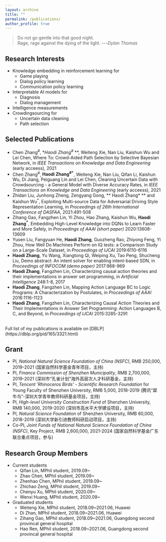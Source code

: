 ```yaml
---
layout: archive
title: ""
permalink: /publications/
author_profile: true
---
```



> Do not go gentle into that good night.<br>
Rage, rage against the dying of the light. ---<cite>Dylan Thomas</cite>

Research Interests
------
* Knowledge embedding in reinforcement learning for
  * Game playing
  * Dialog policy learning
  * Communication policy learning
* Interpretable AI models for
  * Diagnosis
  * Dialog management
* Intelligence measurements
* Crowdingsourcing for
  * Uncertain data cleaning
  * Path selection

Selected Publications
------
* Chen Zhang<sup>#</sup>, **Haodi Zhang<sup>#</sup>* **, Weiteng Xie, Nan Liu, Kaishun Wu and Lei Chen, Where To: Crowd-Aided Path Selection by Selective Bayesian Network, in _IEEE Transactions on Knowledge and Data Engineering_ (early acceess), 2021
* Chen Zhang<sup>#</sup>, **Haodi Zhang<sup>#*</sup>**, Weiteng Xie, Nan Liu, Qifan Li, Kaishun Wu, Di Jiang, Peiguang Lin and Lei Chen, Cleaning Uncertain Data with Crowdsourcing - a General Model with Diverse Accuracy Rates, in _IEEE Transactions on Knowledge and Data Engineering_ (early acceess), 2021
* Zhidan Liu, Junhong Zheng, Zengyang Gong, ** Haodi Zhang* ** and Kaishun Wu<sup>*</sup>, Exploiting Multi-source Data for Adversarial Driving Style Representation Learning, in _Proceedings of 26th International Conference of DASFAA_, 2021:491-508
* Zihang Gao, Fangzhen Lin, Yi Zhou, Hao Zhang, Kaishun Wu, **Haodi Zhang<sup>*</sup>**, Embedding High-Level Knowledge into DQNs to Learn Faster and More Safely, in _Proceedings of AAAI (short paper)_ 2020:13608-13609
* Yusen Liu, Fangyuan He, **Haodi Zhang**, Guozheng Rao, Zhiyong Feng, Yi Zhou, How Well Do Machines Perform on IQ tests: a Comparison Study on a Large-Scale Dataset, in _Proceedings of IJCAI_ 2019:6110-6116
* **Haodi Zhang**, Yu Wang, Xiangtong Qi, Weiping Xu, Tao Peng, Shucheng Liu, Demo abstract: An intent solver for enabling intent-based SDN, in _Proceedings of INFOCOM (demo paper)_ 2017:968-969
* **Haodi Zhang**, Fangzhen Lin, Characterizing causal action theories and their implementations in answer set programming, in _Artificial Intelligence_ 248:1-8, 2017
* **Haodi Zhang**, Fangzhen Lin, Mapping Action Language BC to Logic Programs: A Characterization by Postulates, in _Proceedings of AAAI_ 2016:1116-1123
* **Haodi Zhang**, Fangzhen Lin, Characterizing Causal Action Theories and Their Implementations in Answer Set Programming: Action Languages B, C, and Beyond, in _Proceedings of IJCAI_ 2015:3285-3291

<br>
Full list of my publications is available on [DBLP](https://dblp.org/pid/165/3321.html)

Grant
------
* PI, _National Natural Science Foundation of China (NSFC)_, RMB 250,000, 2019-2021 (国家自然科学基金青年项目，主持)
* PI, _Finance Commission of Shenzhen Municipality_, RMB 2,700,000, 2019-2021 (深圳市“孔雀计划”海外高层次人才科研基金，主持)
* PI, _Tencent 'Rhinoceros Birds' - Scientific Research Foundation_ for Young Faculty of Shenzhen University, RMB 5,000, 2018-2019 (腾讯“犀牛鸟”-深圳大学青年教师科研基金项目，主持)
* PI, _High-level University Construction Fund_ of Shenzhen University, RMB 140,000, 2019-2020 (深圳市高水平大学建设项目，主持)
* PI, _Natural Science Foundation_ of Shenzhen University, RMB 60,000, 2018-2019 (深圳大学新引进教师科研启动项目，主持)
* Co-PI, _Joint Funds of National Natural Science Foundation of China (NSFC)_, Key Project, RMB 2,600,000, 2021-2024 (国家自然科学基金广东联合重点项目，参与)

Research Group Members
------
* Current students
  * Qifan Lin, MPhil student, 2019.09~
  * Zhao Chen, MPhil student, 2019.09~
  * Zhenhao Chen, MPhil student, 2019.09~
  * Zhichao Zeng, MPhil student, 2019.09~
  * Chenyu Xu, MPhil student, 2020.09~
  * Wenxi Huang, MPhil student, 2020.09~
* Graduated students
  * Weiteng Xie, MPhil student, 2018.09~2021.06, Huawei 
  * Di Zhan, MPhil student, 2018.09~2021.06, Huawei 
  * Zihang Gao, MPhil student, 2018.09~2021.06, Guangdong second provincal general hospital
  * Hao Ren, MPhil student, 2018.09~2021.06, Guangdong second provincal general hospital

<div style='display: none'>
{% if author.googlescholar %}
  You can also find my articles on <u><a href="{{author.googlescholar}}">my Google Scholar profile</a>.</u>
{% endif %}

{% include base_path %}

{% for post in site.publications reversed %}
  {% include archive-single.html %}
{% endfor %}
</div>